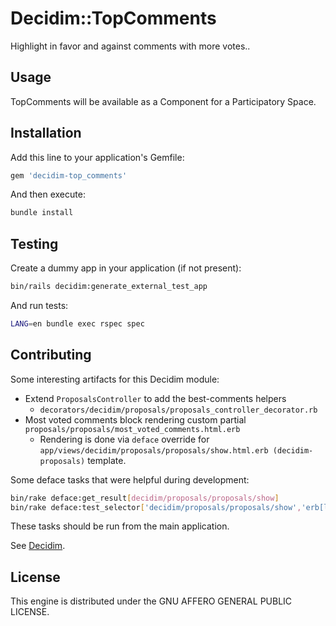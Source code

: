 # Decidim::TopComments

Highlight in favor and against comments with more votes..

## Usage

TopComments will be available as a Component for a Participatory
Space.

## Installation

Add this line to your application's Gemfile:

```ruby
gem 'decidim-top_comments'
```

And then execute:

```bash
bundle install
```

## Testing

Create a dummy app in your application (if not present):

```bash
bin/rails decidim:generate_external_test_app
```

And run tests:

```bash
LANG=en bundle exec rspec spec
```

## Contributing

Some interesting artifacts for this Decidim module:

* Extend `ProposalsController` to add the best-comments helpers
  * `decorators/decidim/proposals/proposals_controller_decorator.rb`
* Most voted comments block rendering custom partial `proposals/proposals/most_voted_comments.html.erb`
  * Rendering is done via `deface` override for `app/views/decidim/proposals/proposals/show.html.erb (decidim-proposals)` template.

Some deface tasks that were helpful during development:

```bash
bin/rake deface:get_result[decidim/proposals/proposals/show]
bin/rake deface:test_selector['decidim/proposals/proposals/show','erb[loud]:root:last-child']
```

These tasks should be run from the main application.

See [Decidim](https://github.com/decidim/decidim).

## License

This engine is distributed under the GNU AFFERO GENERAL PUBLIC LICENSE.
